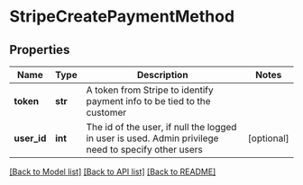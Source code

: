 # StripeCreatePaymentMethod

## Properties
Name | Type | Description | Notes
------------ | ------------- | ------------- | -------------
**token** | **str** | A token from Stripe to identify payment info to be tied to the customer | 
**user_id** | **int** | The id of the user, if null the logged in user is used. Admin privilege need to specify other users | [optional] 

[[Back to Model list]](../README.md#documentation-for-models) [[Back to API list]](../README.md#documentation-for-api-endpoints) [[Back to README]](../README.md)


